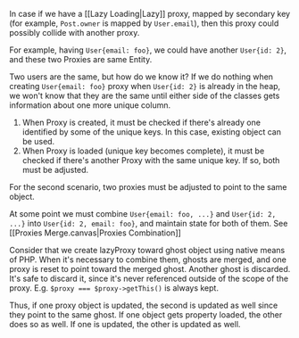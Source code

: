 In case if we have a [[Lazy Loading|Lazy]] proxy, mapped by secondary key (for example, `Post.owner` is mapped by `User.email`), then this proxy could possibly collide with another proxy. 

For example, having `User{email: foo}`, we could have another `User{id: 2}`, and these two Proxies are same Entity. 

Two users are the same, but how do we know it? If we do nothing when creating `User{email: foo}` proxy when `User{id: 2}` is already in the heap, we won't know that they are the same until either side of the classes gets information about one more unique column. 

1. When Proxy is created, it must be checked if there's already one identified by some of the unique keys. In this case, existing object can be used.
2. When Proxy is loaded (unique key becomes complete), it must be checked if there's another Proxy with the same unique key. If so, both must be adjusted.

For the second scenario, two proxies must be adjusted to point to the same object.

At some point we must combine `User{email: foo, ...}` and `User{id: 2, ...}` into `User{id: 2, email: foo}`, and maintain state for both of them. See [[Proxies Merge.canvas|Proxies Combination]]

Consider that we create lazyProxy toward ghost object using 
native means of PHP. When it's necessary to combine them, ghosts are merged, and one proxy is reset to point toward the merged ghost. Another ghost is discarded. It's safe to discard it, since it's never referenced outside of the scope of the proxy. E.g. `$proxy === $proxy->getThis()` is always kept.

Thus, if one proxy object is updated, the second is updated as well since they point to the same ghost. If one object gets property loaded, the other does so as well. If one is updated, the other is updated as well.
